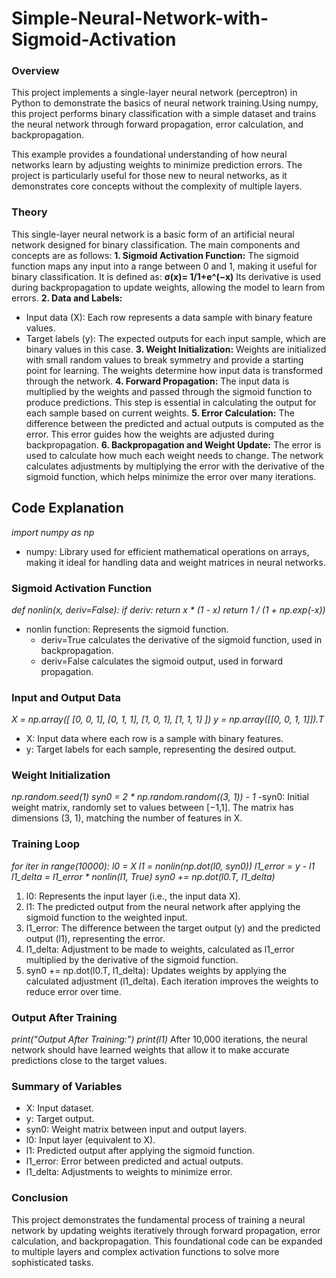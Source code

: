 # Simple-Neural-Network-with-Sigmoid-Activation

### Overview
This project implements a single-layer neural network (perceptron) in Python to demonstrate the basics of neural network training.Using numpy, this project performs binary classification with a simple dataset and trains the neural network through forward propagation, error calculation, and backpropagation.

This example provides a foundational understanding of how neural networks learn by adjusting weights to minimize prediction errors. The project is particularly useful for those new to neural networks, as it demonstrates core concepts without the complexity of multiple layers.

### Theory
This single-layer neural network is a basic form of an artificial neural network designed for binary classification. The main components and concepts are as follows:
**1. Sigmoid Activation Function:** The sigmoid function maps any input into a range between 0 and 1, making it useful for binary classification. It is defined as:
                                  **σ(x)= 1/1+e^(−x)** 
Its derivative is used during backpropagation to update weights, allowing the model to learn from errors.
**2. Data and Labels:**
- Input data (X): Each row represents a data sample with binary feature values.
- Target labels (y): The expected outputs for each input sample, which are binary values in this case.
**3. Weight Initialization:** Weights are initialized with small random values to break symmetry and provide a starting point for learning. The weights determine how input data is transformed through the network.
**4. Forward Propagation:** The input data is multiplied by the weights and passed through the sigmoid function to produce predictions. This step is essential in calculating the output for each sample based on current weights.
**5. Error Calculation:** The difference between the predicted and actual outputs is computed as the error. This error guides how the weights are adjusted during backpropagation.
**6. Backpropagation and Weight Update:** The error is used to calculate how much each weight needs to change. The network calculates adjustments by multiplying the error with the derivative of the sigmoid function, which helps minimize the error over many iterations.

## Code Explanation
_import numpy as np_
- numpy: Library used for efficient mathematical operations on arrays, making it ideal for handling data and weight matrices in neural networks.

### Sigmoid Activation Function
_def nonlin(x, deriv=False):
    if deriv:
        return x * (1 - x)
    return 1 / (1 + np.exp(-x))_
- nonlin function: Represents the sigmoid function.
  - deriv=True calculates the derivative of the sigmoid function, used in backpropagation.
  - deriv=False calculates the sigmoid output, used in forward propagation.

### Input and Output Data
_X = np.array([
    [0, 0, 1],
    [0, 1, 1],
    [1, 0, 1],
    [1, 1, 1]
])
y = np.array([[0, 0, 1, 1]]).T_
- X: Input data where each row is a sample with binary features.
- y: Target labels for each sample, representing the desired output.

### Weight Initialization
_np.random.seed(1)
syn0 = 2 * np.random.random((3, 1)) - 1_
-syn0: Initial weight matrix, randomly set to values between [−1,1]. The matrix has dimensions (3, 1), matching the number of features in X.

### Training Loop
_for iter in range(10000):
    l0 = X
    l1 = nonlin(np.dot(l0, syn0))
    l1_error = y - l1
    l1_delta = l1_error * nonlin(l1, True)
    syn0 += np.dot(l0.T, l1_delta)_
1. l0: Represents the input layer (i.e., the input data X).
2. l1: The predicted output from the neural network after applying the sigmoid function to the weighted input.
3. l1_error: The difference between the target output (y) and the predicted output (l1), representing the error.
4. l1_delta: Adjustment to be made to weights, calculated as l1_error multiplied by the derivative of the sigmoid function.
5. syn0 += np.dot(l0.T, l1_delta): Updates weights by applying the calculated adjustment (l1_delta). Each iteration improves the weights to reduce error over time.

### Output After Training
_print("Output After Training:")
print(l1)_
After 10,000 iterations, the neural network should have learned weights that allow it to make accurate predictions close to the target values.

### Summary of Variables
- X: Input dataset.
- y: Target output.
- syn0: Weight matrix between input and output layers.
- l0: Input layer (equivalent to X).
- l1: Predicted output after applying the sigmoid function.
- l1_error: Error between predicted and actual outputs.
- l1_delta: Adjustments to weights to minimize error.

### Conclusion
This project demonstrates the fundamental process of training a neural network by updating weights iteratively through forward propagation, error calculation, and backpropagation. This foundational code can be expanded to multiple layers and complex activation functions to solve more sophisticated tasks.
